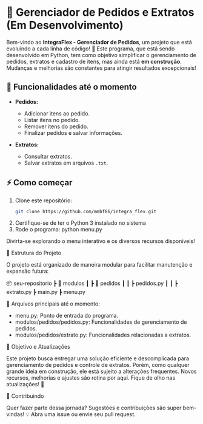 # 🚧 Gerenciador de Pedidos e Extratos (Em Desenvolvimento)

Bem-vindo ao **IntegraFlex - Gerenciador de Pedidos**, um projeto que está evoluindo a cada linha de código! 🎉 
Este programa, que está sendo desenvolvido em Python, tem como objetivo simplificar o gerenciamento de pedidos, extratos e cadastro de itens, mas ainda está **em construção**. 
Mudanças e melhorias são constantes para atingir resultados excepcionais!


## 🌟 Funcionalidades até o momento

- **Pedidos:**
  - Adicionar itens ao pedido.
  - Listar itens no pedido.
  - Remover itens do pedido.
  - Finalizar pedidos e salvar informações.

- **Extratos:**
  - Consultar extratos.
  - Salvar extratos em arquivos `.txt`.

## ⚡ Como começar

1. Clone este repositório:
   ```bash
   git clone https://github.com/mmbf86/integra_flex.git
2. Certifique-se de ter o Python 3 instalado no sistema
3. Rode o programa:
    python menu.py

Divirta-se explorando o menu interativo e os diversos recursos disponíveis!


📂 Estrutura do Projeto

O projeto está organizado de maneira modular para facilitar manutenção e expansão futura:

📦 seu-repositorio
┣ 📂 modulos
┃ ┣ 📂 pedidos
┃ ┃ ┣ pedidos.py
┃ ┃ ┣ extrato.py
┣ main.py
┣ menu.py


📂 Arquivos principais até o momento:

- menu.py: Ponto de entrada do programa.
- modulos/pedidos/pedidos.py: Funcionalidades de gerenciamento de pedidos.
- modulos/pedidos/extrato.py: Funcionalidades relacionadas a extratos.


🚀 Objetivo e Atualizações

Este projeto busca entregar uma solução eficiente e descomplicada para gerenciamento de pedidos e controle de extratos. 
Porém, como qualquer grande ideia em construção, ele está sujeito a alterações frequentes. 
Novos recursos, melhorias e ajustes são rotina por aqui. Fique de olho nas atualizações! 👀


🤝 Contribuindo

Quer fazer parte dessa jornada? Sugestões e contribuições são super bem-vindas! 💡 Abra uma issue ou envie seu pull request.



